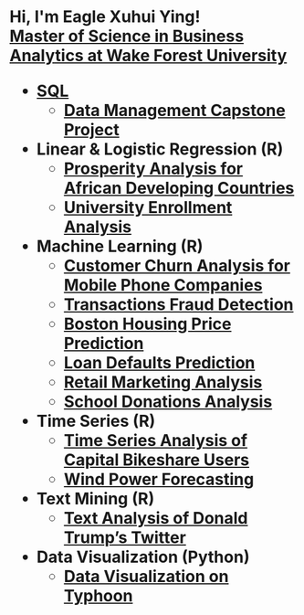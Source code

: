 <h1>Hi, I'm Eagle Xuhui Ying! <br/><a href="https://github.com/xuhui-eagle-ying"><a href="https://www.linkedin.com/in/xuhui-eagle-ying/">Master of Science in Business Analytics at Wake Forest University

- <b> SQL</b>
  - [Data Management Capstone Project](https://github.com/xuhui-eagle-ying/data_management_capstone_project.github.io)
- <b> Linear & Logistic Regression (R)</b>
  - [Prosperity Analysis for African Developing Countries](https://github.com/school_donations_analysis.github.io)
  - [University Enrollment Analysis](https://github.com/university_enrollment_analysis.github.io)
- <b> Machine Learning (R)</b>
  - [Customer Churn Analysis for Mobile Phone Companies](https://github.com/customer_churn_analysis_for_mobile_phone_companies.github.io)
  - [Transactions Fraud Detection](https://github.com/transactions_fraud_detection.github.io)
  - [Boston Housing Price Prediction](https://github.com/boston_housing_price_prediction.github.io)
  - [Loan Defaults Prediction](https://github.com/loan_defaults_prediction.github.io)
  - [Retail Marketing Analysis](https://github.com/retail_marketing_analysis.github.io)
  - [School Donations Analysis](https://github.com/school_donations_analysis.github.io)
- <b> Time Series (R)</b>
  - [Time Series Analysis of Capital Bikeshare Users](https://github.com/time_series_analysis_of_capital_bikeshare_users.github.io)
  - [Wind Power Forecasting](https://github.com/wind_power_forecasting.github.io)
- <b> Text Mining (R)</b>
  - [Text Analysis of Donald Trump’s Twitter](https://github.com/text_analysis_of_donald_trump-s_twitter.github.io)
- <b> Data Visualization (Python)</b>
  - [Data Visualization on Typhoon](https://github.com/data_visualization_on_typhoon.github.io)

